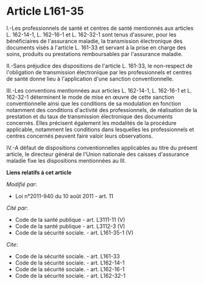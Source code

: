 # Article L161-35

I.-Les professionnels de santé et centres de santé mentionnés aux articles L. 162-14-1, L. 162-16-1 et L. 162-32-1 sont tenus
d'assurer, pour les bénéficiaires de l'assurance maladie, la transmission électronique des documents visés à l'article L.
161-33 et servant à la prise en charge des soins, produits ou prestations remboursables par l'assurance maladie. 

II.-Sans préjudice des dispositions de l'article L. 161-33, le non-respect de l'obligation de transmission électronique par
les professionnels et centres de santé donne lieu à l'application d'une sanction conventionnelle. 

III.-Les conventions mentionnées aux articles L. 162-14-1, L. 162-16-1 et L. 162-32-1 déterminent le mode de mise en œuvre de
cette sanction conventionnelle ainsi que les conditions de sa modulation en fonction notamment des conditions d'activité des
professionnels, de réalisation de la prestation et du taux de transmission électronique des documents concernés. Elles
précisent également les modalités de la procédure applicable, notamment les conditions dans lesquelles les professionnels et
centres concernés peuvent faire valoir leurs observations. 

IV.-A défaut de dispositions conventionnelles applicables au titre du présent article, le directeur général de l'Union
nationale des caisses d'assurance maladie fixe les dispositions mentionnées au III.

**Liens relatifs à cet article**

_Modifié par_:

  - Loi n°2011-940 du 10 août 2011 - art. 11

_Cité par_:

  - Code de la santé publique - art. L3111-11 (V)
  - Code de la santé publique - art. L3112-3 (V)
  - Code de la sécurité sociale. - art. L161-35-1 (V)

_Cite_:

  - Code de la sécurité sociale. - art. L161-33
  - Code de la sécurité sociale. - art. L162-14-1
  - Code de la sécurité sociale. - art. L162-16-1
  - Code de la sécurité sociale. - art. L162-32-1

